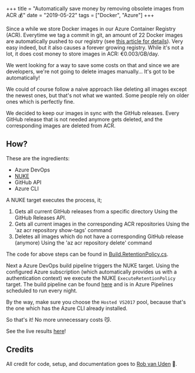 +++
title = "Automatically save money by removing obsolete images from ACR 💰"
date = "2019-05-22"
tags = ["Docker", "Azure"]
+++
 
Since a while we store Docker images in our Azure Container Registry (ACR). Everytime we tag a commit in git, an amount of 22 Docker images are automatically pushed to our registry (see [this article for details](../build_using_azuredevops)). Very easy indeed, but it also causes a forever growing registry. 
While it's not a lot, it does cost money to store images in ACR: €0.003/GB/day.
<!--more-->
We went looking for a way to save some costs on that and since we are developers, we're not going to delete images manually… It's got to be automatically!
 
We could of course follow a naive approach like deleting all images except the newest ones, but that's not what we wanted. Some people rely on older ones which is perfectly fine. 
 
We decided to keep our images in sync with the GitHub releases. Every GitHub release that is not needed anymore gets deleted, and the corresponding images are deleted from ACR.
 
## How?
These are the ingredients:

- Azure DevOps
- [NUKE](http://www.nuke.build)
- GitHub API
- Azure CLI
 
A NUKE target executes the process, it;

1.	Gets all current GitHub releases from a specific directory
Using the GitHub Releases API.
2.	Gets all current images in the corresponding ACR repositories
Using the 'az acr repository show-tags' command
3.	Deletes all images which do not have a corresponding GitHub release (anymore)
Using the 'az acr repository delete' command

The code for above steps can be found in [Build.RetentionPolicy.cs](https://github.com/avivasolutionsnl/sitecore-docker/blob/master/build/Build.RetentionPolicy.cs).

Next a Azure DevOps build pipeline triggers the NUKE target. Using the configured Azure subscription (which automatically provides us with a authentication context) we execute the NUKE `ExecuteRetentionPolicy` target.
The build pipeline can be found [here](https://github.com/avivasolutionsnl/sitecore-docker/blob/master/execute-retention-policy.yml) and is in Azure Pipelines scheduled to run every night.
 
By the way, make sure you choose the `Hosted VS2017` pool, because that's the one which has the Azure CLI already installed.
 
So that's it! No more unnecessary costs 😼.

See the live results [here](https://dev.azure.com/avivasolutions-public/sitecore-docker/_build?definitionId=3)!

## Credits
All credit for code, setup, and documentation goes to [Rob van Uden](https://www.linkedin.com/in/robvanu/) 👏.